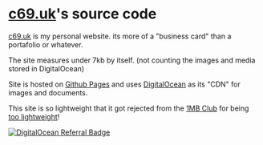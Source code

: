 # [c69.uk](c69.uk)'s source code

[c69.uk](c69.uk) is my personal website. its more of a "business card" than a portafolio or whatever.

The site measures under 7kb by itself. (not counting the images and media stored in DigitalOcean)

Site is hosted on [Github Pages](github.io) and uses [DigitalOcean](https://m.do.co/c/623c0c46983a) as its "CDN" for images and documents.

This site is so lightweight that it got rejected from the [1MB Club](https://1mb.club) for being [too lightweight](https://github.com/bradleytaunt/1mb-club/pull/773)!

[![DigitalOcean Referral Badge](https://web-platforms.sfo2.digitaloceanspaces.com/WWW/Badge%203.svg)](https://www.digitalocean.com/?refcode=623c0c46983a&utm_campaign=Referral_Invite&utm_medium=Referral_Program&utm_source=badge)